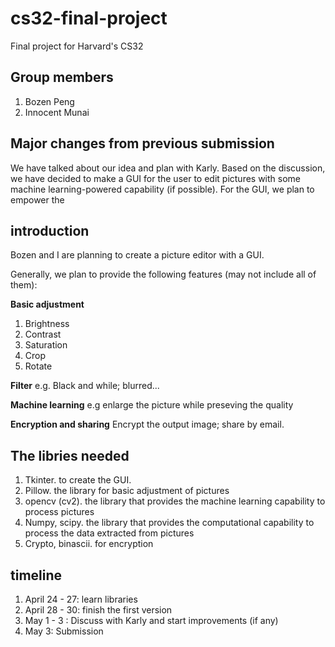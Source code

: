# cs32-final-project
Final project for Harvard's CS32

## Group members
1. Bozen Peng
2. Innocent Munai

## Major changes from previous submission
We have talked about our idea and plan with Karly. Based on the discussion, we have decided to make a GUI for the user to edit pictures with some machine learning-powered capability (if possible). For the GUI, we plan to empower the 

## introduction
Bozen and I are planning to create a picture editor with a GUI.

Generally, we plan to provide the following features (may not include all of them):

**Basic adjustment**
1. Brightness
2. Contrast
3. Saturation
4. Crop
5. Rotate

**Filter**
e.g. Black and while; blurred...

**Machine learning**
e.g enlarge the picture while preseving the quality

**Encryption and sharing**
Encrypt the output image; share by email.

## The libries needed
1. Tkinter. to create the GUI.
2. Pillow. the library for basic adjustment of pictures
3. opencv (cv2). the library that provides the machine learning capability to process pictures
4. Numpy, scipy. the library that provides the computational capability to process the data extracted from pictures
5. Crypto, binascii. for encryption

## timeline
1. April 24 - 27: learn libraries
2. April 28 - 30: finish the first version
3. May 1 - 3 : Discuss with Karly and start improvements (if any)
4. May 3: Submission

